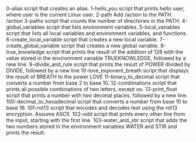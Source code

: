 0-alias script that creates an alias.
1-hello_you script that prints hello user, where user is the current Linux user.
2-path Add /action to the PATH. /action
3-paths script that counts the number of directories in the PATH.
4-global_variables script that lists environment variables.
5-local_variables script that lists all local variables and environment variables, and functions.
6-create_local_variable script that creates a new local variable.
7-create_global_variable script that creates a new global variable.
8-true_knowledge script that prints the result of the addition of 128 with the value stored in the environment variable TRUEKNOWLEDGE, followed by a new line.
9-divide_and_rule script that prints the result of POWER divided by DIVIDE, followed by a new line
10-love_exponent_breath script that displays the result of BREATH to the power LOVE
11-binary_to_decimal script that converts a number from base 2 to base 10.
12-combinations script that prints all possible combinations of two letters, except oo.
13-print_float script that prints a number with two decimal places, followed by a new line.
100-decimal_to_hexadecimal script that converts a number from base 10 to base 16.
101-rot13 script that encodes and decodes text using the rot13 encryption. Assume ASCII.
102-odd script that prints every other line from the input, starting with the first line.
103-water_and_stir script that adds the two numbers stored in the environment variables WATER and STIR and prints the result.
